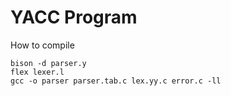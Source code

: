 # YACC Program

How to compile

```
bison -d parser.y
flex lexer.l
gcc -o parser parser.tab.c lex.yy.c error.c -ll
```